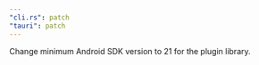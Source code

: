 ```yaml
---
"cli.rs": patch
"tauri": patch
---
```


Change minimum Android SDK version to 21 for the plugin library.
